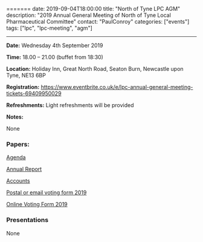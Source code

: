 =======
date: 2019-09-04T18:00:00
title: "North of Tyne LPC AGM"
description: "2019 Annual General Meeting of North of Tyne Local Pharmaceutical Committee"
contact: "PaulConroy"
categories: ["events"]
tags: ["lpc", "lpc-meeting", "agm"]

---

**Date:** Wednesday 4th September 2019  

**Time:** 18.00 – 21.00 (buffet from 18:30)  

**Location:** Holiday Inn, Great North Road, Seaton Burn, Newcastle upon Tyne, NE13 6BP  

**Registration:**  https://www.eventbrite.co.uk/e/lpc-annual-general-meeting-tickets-69409950029 

**Refreshments:** Light refreshments will be provided  

**Notes:**

None  

### Papers:
[Agenda](/meetings/2019/Agenda-LPC-AGM-05409-2019.pdf)
 
[Annual Report](/meetings/2019/NoT-LPC-Annual-Report-2018-19.pdf)

[Accounts](/meetings/2019/NoT-LPC-Draft-2019-Figures.pdf)

[Postal or email voting form 2019](/meetings/2019/NoT-LPC-AGM-2019-Voting-Form.pdf)

[Online Voting Form 2019](https://www.surveymonkey.co.uk/r/V7CLP2V)

### Presentations

None

